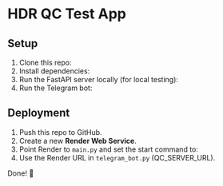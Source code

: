 # HDR QC Test App

## Setup

1. Clone this repo:
2. Install dependencies:
3. Run the FastAPI server locally (for local testing):
4. Run the Telegram bot:



## Deployment

1. Push this repo to GitHub.
2. Create a new **Render Web Service**.
3. Point Render to `main.py` and set the start command to:
4. Use the Render URL in `telegram_bot.py` (QC_SERVER_URL).

Done! 🚀
